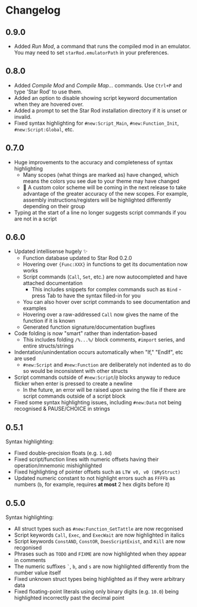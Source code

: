 # Changelog

## 0.9.0

- Added _Run Mod_, a command that runs the compiled mod in an emulator. You may need to set `starRod.emulatorPath` in your preferences.

## 0.8.0

- Added _Compile Mod_ and _Compile Map..._ commands. Use `Ctrl+P` and type 'Star Rod' to use them.
- Added an option to disable showing script keyword documentation when they are hovered over.
- Added a prompt to set the Star Rod installation directory if it is unset or invalid.
- Fixed syntax highlighting for `#new:Script_Main`, `#new:Function_Init`, `#new:Script:Global`, etc.

## 0.7.0

- Huge improvements to the accuracy and completeness of syntax highlighting
    - Many scopes (what things are marked as) have changed, which means the colors you see due to your theme may have changed
    - :rocket: A custom color scheme will be coming in the next release to take advantage of the greater accuracy of the new scopes. For example, assembly instructions/registers will be highlighted differently depending on their group
- Typing at the start of a line no longer suggests script commands if you are not in a script

## 0.6.0

- Updated intellisense hugely :sparkles:
    - Function database updated to Star Rod 0.2.0
    - Hovering over `{Func:XXX}` in functions to get its documentation now works
    - Script commands (`Call`, `Set`, etc.) are now autocompleted and have attached documentation
        - This includes snippets for complex commands such as `Bind` - press Tab to have the syntax filled-in for you
    - You can also hover over script commands to see documentation and examples
    - Hovering over a raw-addressed `Call` now gives the name of the function if it is known
    - Generated function signature/documentation bugfixes
- Code folding is now "smart" rather than indentation-based
    - This includes folding `/%...%/` block comments, `#import` series, and entire structs/strings
- Indentation/unindentation occurs automatically when "If," "EndIf", etc are used
    - `#new:Script` and `#new:Function` are deliberately not indented as to do so would be inconsistent with other structs
- Script commands outside of `#new:Script`/`@` blocks anyway to reduce flicker when enter is pressed to create a newline
    - In the future, an error will be raised upon saving the file if there are script commands outside of a script block
- Fixed some syntax highlighting issues, including `#new:Data` not being recognised & PAUSE/CHOICE in strings

## 0.5.1

Syntax highlighting:
- Fixed double-precision floats (e.g. `1.0d`)
- Fixed script/function lines with numeric offsets having their operation/mnemonic mishighlighted
- Fixed highlighting of pointer offsets such as `LTW v0, v0 ($MyStruct)`
- Updated numeric constant to not highlight errors such as `FFFFb` as numbers (`b`, for example, requires __at most__ 2 hex digits before it)

## 0.5.0

Syntax highlighting:
- All struct types such as `#new:Function_GetTattle` are now recgonised
- Script keywords `Call`, `Exec`, and `ExecWait` are now highlighted in italics
- Script keywords `ConstAND`, `ConstOR`, `DoesScriptExist`, and `Kill` are now recgonised
- Phrases such as `TODO` and `FIXME` are now highlighted when they appear in comments
- The numeric suffixes `` ` ``, `b`, and `s` are now highlighted differently from the number value itself
- Fixed unknown struct types being highlighted as if they were arbitrary data
- Fixed floating-point literals using only binary digits (e.g. `10.0`) being highlighted incorrectly past the decimal point
